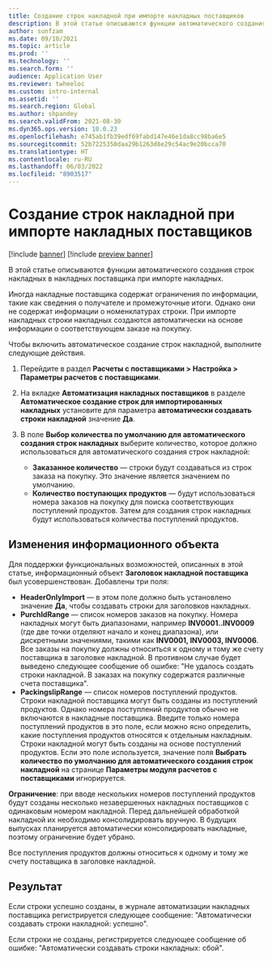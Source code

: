 ```yaml
---
title: Создание строк накладной при импорте накладных поставщиков
description: В этой статье описываются функции автоматического создания строк накладных в накладных поставщика при импорте накладных.
author: sunfzam
ms.date: 09/10/2021
ms.topic: article
ms.prod: ''
ms.technology: ''
ms.search.form: ''
audience: Application User
ms.reviewer: twheeloc
ms.custom: intro-internal
ms.assetid: ''
ms.search.region: Global
ms.author: shpandey
ms.search.validFrom: 2021-08-30
ms.dyn365.ops.version: 10.0.23
ms.openlocfilehash: e745ab1fb39edf69fabd147e46e1da8cc98ba6e5
ms.sourcegitcommit: 52b7225350daa29b1263d8e29c54ac9e20bcca70
ms.translationtype: HT
ms.contentlocale: ru-RU
ms.lasthandoff: 06/03/2022
ms.locfileid: "8903517"
---
```

# <a name="generate-invoice-lines-when-you-import-vendor-invoices"></a>Создание строк накладной при импорте накладных поставщиков

[!include [banner](../includes/banner.md)]
[!include [preview banner](../includes/preview-banner.md)]

В этой статье описываются функции автоматического создания строк накладных в накладных поставщика при импорте накладных.

Иногда накладные поставщика содержат ограничения по информации, такие как сведения о получателе и промежуточные итоги. Однако они не содержат информации о номенклатурах строки. При импорте накладных строки накладных создаются автоматически на основе информации о соответствующем заказе на покупку.

Чтобы включить автоматическое создание строк накладной, выполните следующие действия.

1.  Перейдите в раздел **Расчеты с поставщиками \> Настройка \> Параметры расчетов с поставщиками**.
2.  На вкладке **Автоматизация накладных поставщиков** в разделе **Автоматическое создание строк для импортированных накладных** установите для параметра **автоматически создавать строки накладной** значение **Да**. 
4.  В поле **Выбор количества по умолчанию для автоматического создания строк накладных** выберите количество, которое должно использоваться для автоматического создания строк накладной:

    - **Заказанное количество** — строки будут создаваться из строк заказа на покупку. Это значение является значением по умолчанию.
    - **Количество поступающих продуктов** — будут использоваться номера заказов на покупку для поиска соответствующих поступлений продуктов. Затем для создания строк накладных будут использоваться количества поступлений продуктов.

## <a name="data-entity-changes"></a>Изменения информационного объекта

Для поддержки функциональных возможностей, описанных в этой статье, информационный объект **Заголовок накладной поставщика** был усовершенствован. Добавлены три поля:

- **HeaderOnlyImport** — в этом поле должно быть установлено значение **Да**, чтобы создавать строки для заголовков накладных.
- **PurchIdRange** — список номеров заказов на покупку. Номера накладных могут быть диапазонами, например **INV0001..INV0009** (где две точки отделяют начало и конец диапазона), или дискретными значениями, такими как **INV0001, INV0003, INV0006**. Все заказы на покупку должны относиться к одному и тому же счету поставщика в заголовке накладной. В противном случае будет выведено следующее сообщение об ошибке: "Не удалось создать строки накладной. В заказах на покупку содержатся различные счета поставщика".
- **PackingslipRange** — список номеров поступлений продуктов. Строки накладной поставщика могут быть созданы из поступлений продуктов. Однако номера поступлений продуктов обычно не включаются в накладные поставщика. Введите только номера поступлений продуктов в это поле, если можно ясно определить, какие поступления продуктов относятся к отдельным накладным. Строки накладной могут быть созданы на основе поступлений продуктов. Если это поле используется, значение поля **Выбрать количество по умолчанию для автоматического создания строк накладной** на странице **Параметры модуля расчетов с поставщиками** игнорируется. 

**Ограничение**: при вводе нескольких номеров поступлений продуктов будут созданы несколько незавершенных накладных поставщиков с одинаковым номером накладной. Перед дальнейшей обработкой накладной их необходимо консолидировать вручную. В будущих выпусках планируется автоматически консолидировать накладные, поэтому ограничение будет убрано.

Все поступления продуктов должны относиться к одному и тому же счету поставщика в заголовке накладной.

## <a name="result"></a>Результат

Если строки успешно созданы, в журнале автоматизации накладных поставщика регистрируется следующее сообщение: "Автоматически создавать строки накладной: успешно".

Если строки не созданы, регистрируется следующее сообщение об ошибке: "Автоматически создавать строки накладных: сбой".
